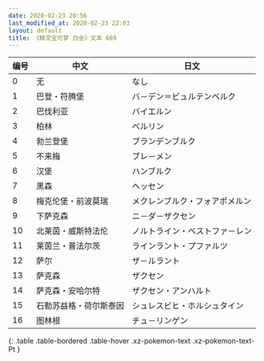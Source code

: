 ```yaml
---
date: 2020-02-23 20:56
last_modified_at: 2020-02-23 22:03
layout: default
title: 《精灵宝可梦 白金》文本 669
---
```

| 编号 | 中文 | 日文 |
| ---- | ---- | ---- |
| 0 | 无 | なし |
| 1 | 巴登・符腾堡 | バ－デン＝ビュルテンベルク |
| 2 | 巴伐利亚 | バイエルン |
| 3 | 柏林 | ベルリン |
| 4 | 勃兰登堡 | ブランデンブルク |
| 5 | 不来梅 | ブレ－メン |
| 6 | 汉堡 | ハンブルク |
| 7 | 黑森 | ヘッセン |
| 8 | 梅克伦堡・前波莫瑞 | メクレンブルク・フォアポメルン |
| 9 | 下萨克森 | ニ－ダ－ザクセン |
| 10 | 北莱茵・威斯特法伦 | ノルトライン・ベストファ－レン |
| 11 | 莱茵兰・普法尔茨 | ラインラント・プファルツ |
| 12 | 萨尔 | ザ－ルラント |
| 13 | 萨克森 | ザクセン |
| 14 | 萨克森・安哈尔特 | ザクセン・アンハルト |
| 15 | 石勒苏益格・荷尔斯泰因 | シュレスビヒ・ホルシュタイン |
| 16 | 图林根 | チュ－リンゲン |
{: .table .table-bordered .table-hover .xz-pokemon-text .xz-pokemon-text-Pt }